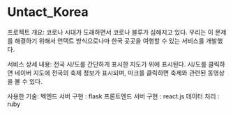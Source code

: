 # Untact_Korea

프로젝트 개요:
코로나 시대가 도래하면서 코로나 블루가 심해지고 있다. 우리는 이 문제를 해결하기 위해서 언택트 방식으로나마 한국 곳곳을 여행할 수 있는 서비스를 개발했다.

서비스 상세 내용:
전국 시/도를 간단하게 표시한 지도가 위에 표시된다. 시/도를 클릭하면 네이버 지도에 전국의 축제 정보가 표시되며, 마크를 클릭하면 축제와 관련된 동영상을 볼 수 있다.

사용한 기술:
벡엔드 서버 구현 : flask
프론트엔드 서버 구현 : react.js
데이터 처리 : ruby
